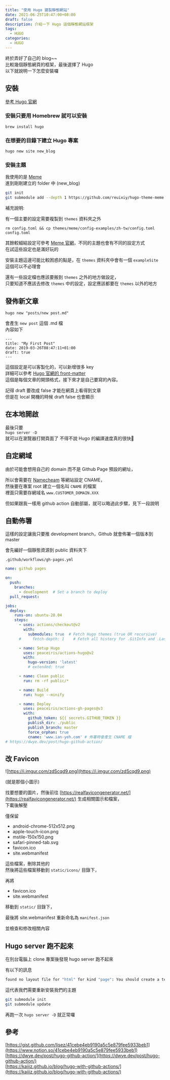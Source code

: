 ```yaml
---
title: "使用 Hugo 建製靜態網站"
date: 2021-06-25T10:47:00+08:00
draft: false
description: 介紹一下 Hugo 這個靜態網站框架
tags:
  - HUGO
categories:
  - HUGO
---
```

終於弄好了自己的 blog~~  
比較幾個靜態網頁的框架，最後選擇了 Hugo  
以下就說明一下怎麼安裝囉

## 安裝

[參考 Hugo 官網](https://gohugo.io/getting-started/quick-start/)

### 安裝只要用 Homebrew 就可以安裝

`brew install hugo`

### 在想要的目錄下建立 Hugo 專案

`hugo new site new_blog`

### 安裝主題

我使用的是 [Meme](https://themes.gohugo.io/hugo-theme-meme/)  
進到剛剛建立的 folder 中 (new_blog)

```bash
git init
git submodule add --depth 1 https://github.com/reuixiy/hugo-theme-meme.git themes/meme
```

補充說明:

有一個主要的設定需要複製到 `themes` 資料夾之外

`rm config.toml && cp themes/meme/config-examples/zh-tw/config.toml config.toml`

其餘較細結設定可參考 [Meme 官網](https://themes.gohugo.io/hugo-theme-meme/)，不同的主題也會有不同的設定方式  
在試這些設定也是滿好玩的

安裝主題這邊可能比較困惑的點是，在 `themes` 資料夾中會有一個 `exampleSite`  
這個可以不必理會

還有一些設定檔也應該要搬到 `themes` 之外的地方做設定，  
只要知道不應該去修改 `themes` 中的設定，設定應該都要在 `themes` 以外的地方

## 發佈新文章

`hugo new "posts/new post.md"`

會產生 `new post` 這個 .md 檔  
內容如下

```marddown
---
title: "My First Post"
date: 2019-03-26T08:47:11+01:00
draft: true
---
```

這個設定是可以客製化的，可以新增很多 key  
詳細可以參考 [Hugo 官網的 front-matter](https://gohugo.io/content-management/front-matter/)  
這個是每個文章的開頭格式，接下來才是自己要寫的內容。

記得 draft 要改成 false 才能在網頁上看得到文章  
但是在 local 開機的時候 draft false 也會顯示

## 在本地開啟

最後只要  
`hugo server -D`  
就可以在瀏覽器打開頁面了
不得不說 Hugo 的編譯速度真的很快💯

## 自定網域

由於可能會想用自己的 domain 而不是 Github Page 預設的網址，

所以會需要在 [Namecheam](https://www.namecheap.com/) 等網站設定 CNAME，  
然後要在專案 root 建立一個名叫 `CNAME` 的檔案  
裡面只需要存網域名 `www.CUSTOMER_DOMAIN.XXX`

但如果跟我一樣用 github action 自動部屬，就可以略過此步驟，見下一段說明

## 自動佈署

這樣的設定讓我只要推 development branch，Github 就會佈署一個版本到 master

會先編好一個靜態資源到 public 資料夾下

`.github/workflows/gh-pages.yml`

```yaml
name: github pages

on:
  push:
    branches:
      - development  # Set a branch to deploy
  pull_request:

jobs:
  deploy:
    runs-on: ubuntu-20.04
    steps:
      - uses: actions/checkout@v2
        with:
          submodules: true  # Fetch Hugo themes (true OR recursive)
      #     fetch-depth: 1    # Fetch all history for .GitInfo and .Lastmod

      - name: Setup Hugo
        uses: peaceiris/actions-hugo@v2
        with:
          hugo-version: 'latest'
          # extended: true

      - name: Clean public
        run: rm -rf public/*

      - name: Build
        run: hugo --minify

      - name: Deploy
        uses: peaceiris/actions-gh-pages@v3
        with:
          github_token: ${{ secrets.GITHUB_TOKEN }}
          publish_dir: ./public
          publish_branch: master
          force_orphan: true
          cname: 'www.ian-yeh.com' # 佈署時會產生 CNAME 檔
# https://dwye.dev/post/hugo-github-action/
```

## 改 Favicon

![https://i.imgur.com/zdScqd9.png](https://i.imgur.com/zdScqd9.png)

(就是那個小圖示)

找要想要的圖片，然後前往 [https://realfavicongenerator.net/](https://realfavicongenerator.net/) 生成相關圖示和檔案，  
下載後解壓

僅保留

- android-chrome-512x512.png
- apple-touch-icon.png
- mstile-150x150.png
- safari-pinned-tab.svg
- favicon.ico
- site.webmanifest

這些檔案，刪除其他的  
然後將這些檔案移動到 `static/icons/` 目錄下，

再將

- favicon.ico
- site.webmanifest

移動到 `static/` 目錄下，

最後將 site.webmanifest 重新命名為 `manifest.json`

並檢查和修改相關內容

## Hugo server 跑不起來

在別台電腦上 clone 專案後發現 hugo server 跑不起來

有以下的訊息

```bash
found no layout file for "html" for kind "page": You should create a template file which matches Hugo Layouts Lookup Rules for this combination.
```

這代表我們需要重新安裝我們的主題

```bash
git submodule init
git submodule update
```

再跑一次 `hugo server -D` 就正常囉

## 參考

[https://gist.github.com/lisez/41cebe4eb9190a5c5e879fee5933beb1](https://www.notion.so/41cebe4eb9190a5c5e879fee5933beb1)  
[https://dwye.dev/post/hugo-github-action/](https://dwye.dev/post/hugo-github-action/)  
[https://kaiiiz.github.io/blog/hugo-with-github-actions/](https://kaiiiz.github.io/blog/hugo-with-github-actions/)
